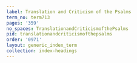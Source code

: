 ```yaml
---
label: Translation and Criticism of the Psalms
term_no: term713
pages: '359'
no_spaces: TranslationandCriticismofthePsalms
pid: translationandcriticismofthepsalms
order: '0971'
layout: generic_index_term
collection: index-headings
---
```

